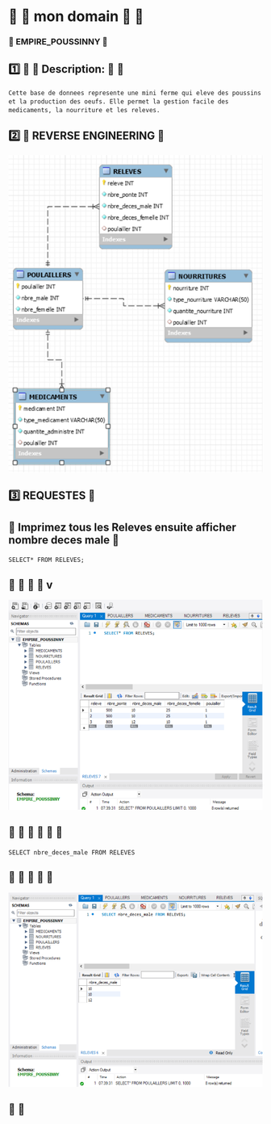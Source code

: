 #  :chicken: :chicken: mon domain :chicken: :chicken:

### :chicken: EMPIRE_POUSSINNY :chicken:

## :one: :chicken: :chicken: Description: :chicken: :chicken:
``Cette base de donnees represente une mini ferme qui eleve des poussins et la production des oeufs. Elle permet la gestion facile des medicaments, la nourriture et les releves.``


## :two: :chicken: REVERSE ENGINEERING :chicken:

<img src="image/empire.png" width="" height=""></img>


## :three: REQUESTES :chicken:


## :chicken: Imprimez tous les Releves ensuite afficher nombre deces male :chicken:

``SELECT* FROM RELEVES;``

## :chicken:  :chicken: :chicken:  :chicken:  v


<img src="image/base.png" width="" height=""></img>




## :chicken: :chicken: :chicken: :chicken: :chicken: :chicken:

``SELECT nbre_deces_male FROM RELEVES``




## :chicken: :chicken:  :chicken:  :chicken:  :chicken:



<img src="image/basee.png" width="" height=""></img>


## :chicken:                       :chicken:   
